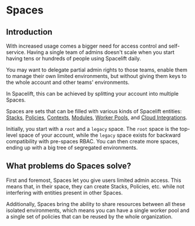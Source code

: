 # Spaces

## Introduction

With increased usage comes a bigger need for access control and self-service. Having a single team of admins doesn't scale when you start having tens or hundreds of people using Spacelift daily.

You may want to delegate partial admin rights to those teams, enable them to manage their own limited environments, but without giving them keys to the whole account and other teams' environments.

In Spacelift, this can be achieved by splitting your account into multiple Spaces.

Spaces are sets that can be filled with various kinds of Spacelift entities: [Stacks](../stack/README.md), [Policies](../policy/README.md), [Contexts](../configuration/context.md), [Modules](../../vendors/terraform/module-registry.md), [Worker Pools](../worker-pools.md), and [Cloud Integrations](../../integrations/cloud-providers/README.md).

Initially, you start with a `root` and a `legacy` space. The `root` space is the top-level space of your account, while the `legacy` space exists for backward compatibility with pre-spaces RBAC. You can then create more spaces, ending up with a big tree of segregated environments.

## What problems do Spaces solve?

First and foremost, Spaces let you give users limited admin access. This means that, in their space, they can create Stacks, Policies, etc. while not interfering with entities present in other Spaces.

Additionally, Spaces bring the ability to share resources between all these isolated environments, which means you can have a single worker pool and a single set of policies that can be reused by the whole organization.

